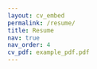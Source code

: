 ```yaml
---
layout: cv_embed
permalink: /resume/
title: Resume
nav: true
nav_order: 4
cv_pdf: example_pdf.pdf
---
```

